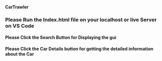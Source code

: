 #### CarTrawler

### Please Run the Index.html file on your localhost or live Server on VS Code

#### Please Click the Search Button for Displaying the gui

#### Please Click the Car Details button for getting the detailed information about the Car
